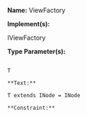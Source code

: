 **Name:** ViewFactory

**Implement(s):**

IViewFactory<T>

**Type Parameter(s):**

```**Name:**

T

**Text:**

T extends INode = INode

**Constraint:**

```

